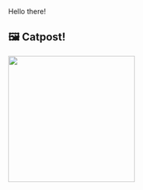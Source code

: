 Hello there!



## 🖼️ Catpost!

<sub>
    <img src="https://cdn2.thecatapi.com/images/x7NR_8hEx.jpg" height="256">
</sub>


